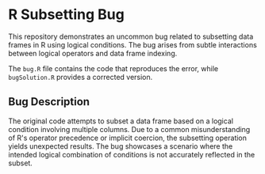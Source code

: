 # R Subsetting Bug

This repository demonstrates an uncommon bug related to subsetting data frames in R using logical conditions. The bug arises from subtle interactions between logical operators and data frame indexing.

The `bug.R` file contains the code that reproduces the error, while `bugSolution.R` provides a corrected version.

## Bug Description
The original code attempts to subset a data frame based on a logical condition involving multiple columns.  Due to a common misunderstanding of R's operator precedence or implicit coercion, the subsetting operation yields unexpected results. The bug showcases a scenario where the intended logical combination of conditions is not accurately reflected in the subset.